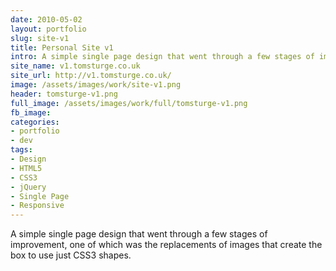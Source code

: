 ```yaml
---
date: 2010-05-02
layout: portfolio
slug: site-v1
title: Personal Site v1
intro: A simple single page design that went through a few stages of improvement, one of which was the replacements of images that create the box to use just CSS3 shapes.
site_name: v1.tomsturge.co.uk
site_url: http://v1.tomsturge.co.uk/
image: /assets/images/work/site-v1.png
header: tomsturge-v1.png
full_image: /assets/images/work/full/tomsturge-v1.png
fb_image: 
categories:
- portfolio
- dev
tags: 
- Design
- HTML5
- CSS3
- jQuery
- Single Page
- Responsive
---
```

A simple single page design that went through a few stages of improvement, one of which was the replacements of images that create the box to use just CSS3 shapes.
